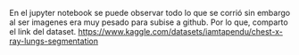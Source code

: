 En el jupyter notebook se puede observar todo lo que se corrió sin embargo al ser imagenes era muy pesado para subise a github. Por lo que, comparto el link del dataset.
https://www.kaggle.com/datasets/iamtapendu/chest-x-ray-lungs-segmentation

